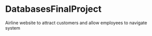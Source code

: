 # DatabasesFinalProject

Airline website to attract customers and allow employees to navigate system
